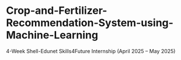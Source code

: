 # Crop-and-Fertilizer-Recommendation-System-using-Machine-Learning
4-Week Shell-Edunet Skills4Future Internship (April 2025 – May 2025)
